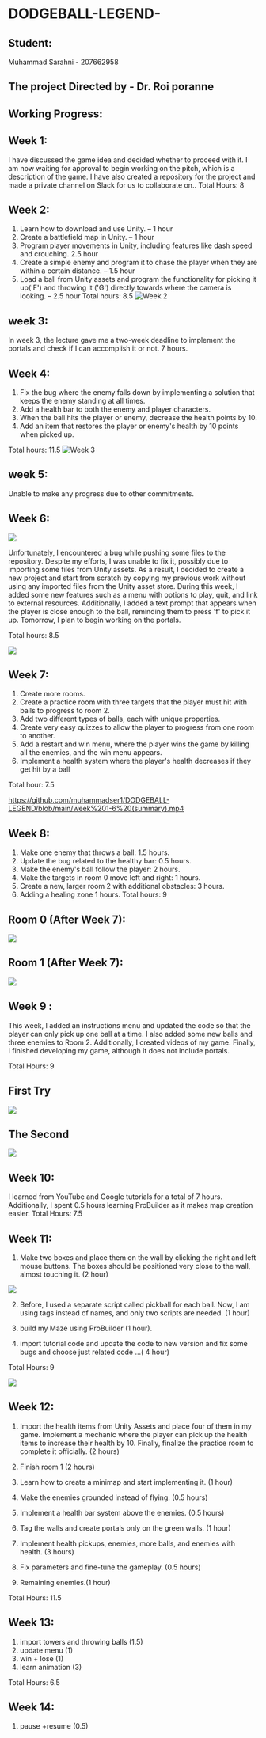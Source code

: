  # DODGEBALL-LEGEND-

## Student:
Muhammad Sarahni - 207662958

## The project Directed by - **Dr. Roi poranne**
## Working Progress:

## Week 1:
I have discussed the game idea and decided whether to proceed with it. I am now waiting for approval to begin working on the pitch, which is a description of the game. I have also created a repository for the project and made a private channel on Slack for us to collaborate on..
Total Hours: 8
## Week 2:
1.	Learn how to download and use Unity.  – 1 hour
2.	Create a battlefield map in Unity. – 1 hour
3.	Program player movements in Unity, including features like dash speed and crouching. 2.5 hour
4.	Create a simple enemy and program it to chase the player when they are within a certain distance. – 1.5 hour
5.	Load a ball from Unity assets and program the functionality for picking it up('F') and throwing it ('G') directly towards where the camera is looking. – 2.5 hour
Total hours: 8.5
![Week 2](https://github.com/muhammadser1/DODGEBALL-LEGEND/blob/main/week2.gif)


## week 3:

In week 3, the lecture gave me a two-week deadline to implement the portals and check if I can accomplish it or not.  7 hours.

## Week 4:
1.	Fix the bug where the enemy falls down by implementing a solution that keeps the enemy standing at all times.
2.	Add a health bar to both the enemy and player characters.
3.	When the ball hits the player or enemy, decrease the health points by 10.
4.	Add an item that restores the player or enemy's health by 10 points when picked up.

Total hours: 11.5
![Week 3](https://github.com/muhammadser1/DODGEBALL-LEGEND/blob/main/week3.gif)

## week 5:
Unable to make any progress due to other commitments.

## Week 6:

![](https://github.com/muhammadser1/DODGEBALL-LEGEND/blob/main/BUG.png)


Unfortunately, I encountered a bug while pushing some files to the repository. Despite my efforts, I was unable to fix it, possibly due to importing some files from Unity assets. As a result, I decided to create a new project and start from scratch by copying my previous work without using any imported files from the Unity asset store. During this week, I added some new features such as a menu with options to play, quit, and link to external resources. Additionally, I added a text prompt that appears when the player is close enough to the ball, reminding them to press 'f' to pick it up. Tomorrow, I plan to begin working on the portals.

Total hours: 8.5

![](https://github.com/muhammadser1/DODGEBALL-LEGEND/blob/main/Week%205.gif)


## Week 7:
1. Create more rooms.
2. Create a practice room with three targets that the player must hit with balls to progress to room 2.
3. Add two different types of balls, each with unique properties.
4. Create very easy quizzes to allow the player to progress from one room to another.
5. Add a restart and win menu, where the player wins the game by killing all the enemies, and the win menu appears.
6. Implement a health system where the player's health decreases if they get hit by a ball

Total hour: 7.5 

https://github.com/muhammadser1/DODGEBALL-LEGEND/blob/main/week%201-6%20(summary).mp4                                                                      


## Week 8:
1. Make one enemy that throws a ball: 1.5 hours.
2. Update the bug related to the healthy bar: 0.5 hours.
3. Make the enemy's ball follow the player: 2 hours.
4. Make the targets in room 0 move left and right: 1 hours.
5. Create a new, larger room 2 with additional obstacles: 3 hours.
6. Adding a healing zone 1 hours.
Total hours: 9

## Room 0 (After Week 7):

![](https://github.com/muhammadser1/DODGEBALL-LEGEND/blob/main/Week%207(Making%20the%20enemy%20throw%20balls)/Rooms/Room_0%20%20.gif)

## Room 1 (After Week 7):

![](https://github.com/muhammadser1/DODGEBALL-LEGEND/blob/main/Week%207(Making%20the%20enemy%20throw%20balls)/Rooms/Room_1.gif)


## Week 9 :
This week, I added an instructions menu and updated the code so that the player can only pick up one ball at a time. I also added some new balls and three enemies to Room 2. Additionally, I created videos of my game. Finally, I finished developing my game, although it does not include portals.

Total Hours: 9

## First Try
![](https://github.com/muhammadser1/DODGEBALL-LEGEND/blob/main/Week%208%20(finish%20game%20without%20Portals)/11.gif)

## The Second 

![](https://github.com/muhammadser1/DODGEBALL-LEGEND/blob/main/Week%208%20(finish%20game%20without%20Portals)/22.gif)

## Week 10:

I learned from YouTube and Google tutorials for a total of 7 hours. Additionally, I spent 0.5 hours learning ProBuilder as it makes map creation easier.
Total Hours: 7.5

## Week 11:

1. Make two boxes and place them on the wall by clicking the right and left mouse buttons. The boxes should be positioned very close to the wall, almost touching it. (2 hour)

![](https://github.com/muhammadser1/DODGEBALL-LEGEND/blob/main/week%2010(1).gif)

2. Before, I used a separate script called pickball for each ball. Now, I am using tags instead of names, and only two scripts are needed. 
(1 hour)

3. build my Maze using ProBuilder (1 hour).

4. import tutorial code and update the code to new version and fix some bugs and choose just related code ...( 4 hour)

Total Hours: 9

![](https://github.com/muhammadser1/DODGEBALL-LEGEND/blob/main/week%2010(2).gif)

## Week 12:
1. Import the health items from Unity Assets and place four of them in my game. Implement a mechanic where the player can pick up the health items to increase their health by 10. Finally, finalize the practice room to complete it officially. (2 hours)

2. Finish room 1 (2 hours)

3. Learn how to create a minimap and start implementing it. (1 hour)

4. Make the enemies grounded instead of flying. (0.5 hours)

5. Implement a health bar system above the enemies. (0.5 hours)

6. Tag the walls and create portals only on the green walls. (1 hour)

7. Implement health pickups, enemies, more balls, and enemies with health. (3 hours)

8. Fix parameters and fine-tune the gameplay. (0.5 hours)
9. Remaining enemies.(1 hour)

Total Hours: 11.5

## Week 13:
1. import towers and throwing balls (1.5)     
2. update menu   (1)
3. win + lose (1)    
4. learn animation (3)

Total Hours: 6.5

## Week 14:
1. pause +resume     (0.5)
